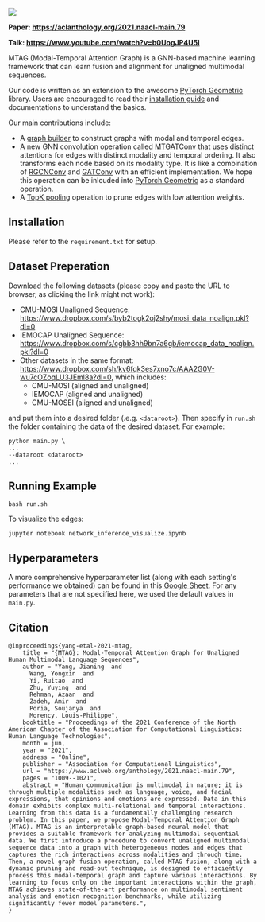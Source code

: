 ![](overview.png)

**Paper: https://aclanthology.org/2021.naacl-main.79**

**Talk: https://www.youtube.com/watch?v=b0UogJP4U5I**


MTAG (Modal-Temporal Attention Graph) is a GNN-based machine learning framework that can learn fusion and alignment for unaligned multimodal sequences.

Our code is written as an extension to the awesome [PyTorch Geometric](https://github.com/rusty1s/pytorch_geometric) library. Users are encouraged to read their [installation guide](https://pytorch-geometric.readthedocs.io/en/latest/notes/installation.html) and documentations to understand the basics.

Our main contributions include:
 - A [graph builder](https://github.com/jedyang97/MTAG/blob/main/graph_model/graph_builder.py) to construct graphs with modal and temporal edges.
 - A new GNN convolution operation called [MTGATConv](https://github.com/jedyang97/MTAG/blob/main/graph_model/mtgat_conv.py) that uses distinct attentions for edges with distinct modality and temporal ordering. It also transforms each node based on its modality type. It is like a combination of [RGCNConv](https://pytorch-geometric.readthedocs.io/en/latest/modules/nn.html#torch_geometric.nn.conv.RGCNConv) and [GATConv](https://pytorch-geometric.readthedocs.io/en/latest/modules/nn.html#torch_geometric.nn.conv.GATConv) with an efficient implementation. We hope this operation can be inlcuded into [PyTorch Geometric](https://github.com/rusty1s/pytorch_geometric) as a standard operation.
 - A [TopK pooling](https://github.com/jedyang97/MTAG/blob/main/graph_model/pooling.py) operation to prune edges with low attention weights.
## Installation

Please refer to the `requirement.txt` for setup.

## Dataset Preperation
Download the following datasets (please copy and paste the URL to browser, as clicking the link might not work):

- CMU-MOSI Unaligned Sequence: https://www.dropbox.com/s/byb2togk2oj2shy/mosi_data_noalign.pkl?dl=0
- IEMOCAP Unaligned Sequence: https://www.dropbox.com/s/cgbb3hh9bn7a6gb/iemocap_data_noalign.pkl?dl=0
- Other datasets in the same format: https://www.dropbox.com/sh/kv6fqk3es7xno7c/AAA2G0V-wu7cOZoqLU3JEml8a?dl=0, which includes:
  - CMU-MOSI (aligned and unaligned)
  - IEMOCAP (aligned and unaligned)
  - CMU-MOSEI (aligned and unaligned)

and put them into a desired folder (.e.g. ```<dataroot>```). Then specify in ```run.sh``` the folder containing the data of the desired dataset. For example:


```
python main.py \
...
--dataroot <dataroot>
...
```    

## Running Example

```
bash run.sh
```

To visualize the edges:
```
jupyter notebook network_inference_visualize.ipynb
```

## Hyperparameters

A more comprehensive hyperparameter list (along with each setting's performance we obtained) can be found in this [Google Sheet](https://docs.google.com/spreadsheets/d/1Jbp7VOKnMkRJBAGi2gomK5AFPGZQLGUezFqAPWJWk80/edit?usp=sharing). For any parameters that are not specified here, we used the default values in `main.py`.

## Citation

```
@inproceedings{yang-etal-2021-mtag,
    title = "{MTAG}: Modal-Temporal Attention Graph for Unaligned Human Multimodal Language Sequences",
    author = "Yang, Jianing  and
      Wang, Yongxin  and
      Yi, Ruitao  and
      Zhu, Yuying  and
      Rehman, Azaan  and
      Zadeh, Amir  and
      Poria, Soujanya  and
      Morency, Louis-Philippe",
    booktitle = "Proceedings of the 2021 Conference of the North American Chapter of the Association for Computational Linguistics: Human Language Technologies",
    month = jun,
    year = "2021",
    address = "Online",
    publisher = "Association for Computational Linguistics",
    url = "https://www.aclweb.org/anthology/2021.naacl-main.79",
    pages = "1009--1021",
    abstract = "Human communication is multimodal in nature; it is through multiple modalities such as language, voice, and facial expressions, that opinions and emotions are expressed. Data in this domain exhibits complex multi-relational and temporal interactions. Learning from this data is a fundamentally challenging research problem. In this paper, we propose Modal-Temporal Attention Graph (MTAG). MTAG is an interpretable graph-based neural model that provides a suitable framework for analyzing multimodal sequential data. We first introduce a procedure to convert unaligned multimodal sequence data into a graph with heterogeneous nodes and edges that captures the rich interactions across modalities and through time. Then, a novel graph fusion operation, called MTAG fusion, along with a dynamic pruning and read-out technique, is designed to efficiently process this modal-temporal graph and capture various interactions. By learning to focus only on the important interactions within the graph, MTAG achieves state-of-the-art performance on multimodal sentiment analysis and emotion recognition benchmarks, while utilizing significantly fewer model parameters.",
}
```
